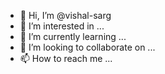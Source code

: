- 👋 Hi, I’m @vishal-sarg
- 👀 I’m interested in ...
- 🌱 I’m currently learning ...
- 💞️ I’m looking to collaborate on ...
- 📫 How to reach me ...

<!---
vishal-sarg/vishal-sarg is a ✨ special ✨ repository because its `README.md` (this file) appears on your GitHub profile.
You can click the Preview link to take a look at your changes.
--->

